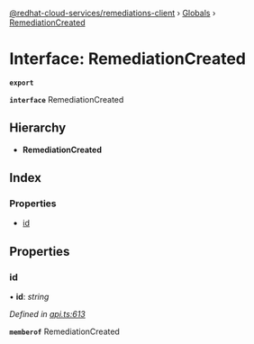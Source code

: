 [@redhat-cloud-services/remediations-client](../README.md) › [Globals](../globals.md) › [RemediationCreated](remediationcreated.md)

# Interface: RemediationCreated

**`export`** 

**`interface`** RemediationCreated

## Hierarchy

* **RemediationCreated**

## Index

### Properties

* [id](remediationcreated.md#id)

## Properties

###  id

• **id**: *string*

*Defined in [api.ts:613](https://github.com/leSamo/javascript-clients/blob/master/packages/remediations/api.ts#L613)*

**`memberof`** RemediationCreated
